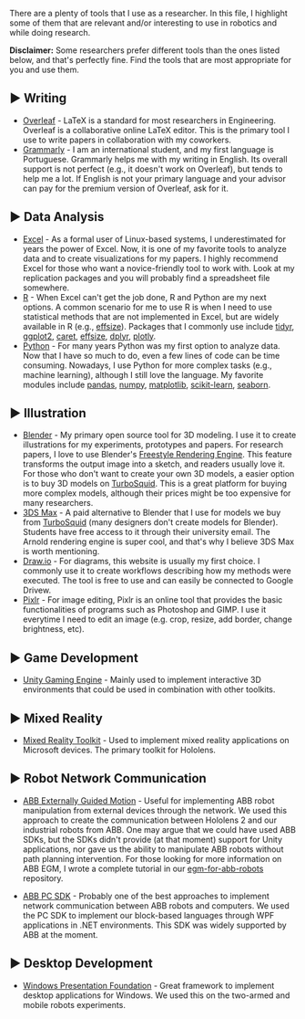 There are a plenty of tools that I use as a researcher. In this file, I highlight some of them that are relevant and/or interesting to use in robotics and while doing research.

**Disclaimer:** Some researchers prefer different tools than the ones listed below, and that's perfectly fine. Find the tools that are most appropriate for you and use them.

## ▶️ Writing
- [Overleaf](https://overleaf.com/) - LaTeX is a standard for most researchers in Engineering. Overleaf is a collaborative online LaTeX editor. This is the primary tool I use to write papers in collaboration with my coworkers.
- [Grammarly](https://grammarly.com/) - I am an international student, and my first language is Portuguese. Grammarly helps me with my writing in English. Its overall support is not perfect (e.g., it doesn't work on Overleaf), but tends to help me a lot. If English is not your primary language and your advisor can pay for the premium version of Overleaf, ask for it. 

## ▶️ Data Analysis
- [Excel](https://www.microsoft.com/en-us/microsoft-365/excel) - As a formal user of Linux-based systems, I underestimated for years the power of Excel. Now, it is one of my favorite tools to analyze data and to create visualizations for my papers. I highly recommend Excel for those who want a novice-friendly tool to work with. Look at my replication packages and you will probably find a spreadsheet file somewhere. 
- [R](https://www.r-project.org/) - When Excel can't get the job done, R and Python are my next options. A common scenario for me to use R is when I need to use statistical methods that are not implemented in Excel, but are widely available in R (e.g., [effsize](https://cran.r-project.org/web/packages/effsize/effsize.pdf)). Packages that I commonly use include [tidyr](https://tidyr.tidyverse.org/), [ggplot2](https://ggplot2.tidyverse.org/), [caret](https://topepo.github.io/caret/), [effsize](https://cran.r-project.org/web/packages/effsize/effsize.pdf), [dplyr](https://dplyr.tidyverse.org/), [plotly](https://plotly-r.com/).
- [Python](https://www.python.org/) - For many years Python was my first option to analyze data. Now that I have so much to do, even a few lines of code can be time consuming. Nowadays, I use Python for more complex tasks (e.g., machine learning), although I still love the language. My favorite modules include [pandas](https://pandas.pydata.org/), [numpy](https://numpy.org/), [matplotlib](https://matplotlib.org/), [scikit-learn](https://scikit-learn.org/stable/), [seaborn](https://seaborn.pydata.org/).

## ▶️ Illustration
- [Blender](https://www.blender.org/) - My primary open source tool for 3D modeling. I use it to create illustrations for my experiments, prototypes and papers. For research papers, I love to use Blender's [Freestyle Rendering Engine](https://docs.blender.org/manual/en/latest/render/freestyle/introduction.html). This feature transforms the output image into a sketch, and readers usually love it. For those who don't want to create your own 3D models, a easier option is to buy 3D models on [TurboSquid](https://www.turbosquid.com/). This is a great platform for buying more complex models, although their prices might be too expensive for many researchers.
- [3DS Max](https://www.autodesk.com/products/3ds-max/overview) - A paid alternative to Blender that I use for models we buy from [TurboSquid](https://www.turbosquid.com/) (many designers don't create models for Blender). Students have free access to it through their university email. The Arnold rendering engine is super cool, and that's why I believe 3DS Max is worth mentioning.
- [Draw.io](https://draw.io/) - For diagrams, this website is usually my first choice. I commonly use it to create workflows describing how my methods were executed. The tool is free to use and can easily be connected to Google Drivew.
- [Pixlr](https://pixlr.com/) - For image editing, Pixlr is an online tool that provides the basic functionalities of programs such as Photoshop and GIMP. I use it everytime I need to edit an image (e.g. crop, resize, add border, change brightness, etc).

## ▶️ Game Development
- [Unity Gaming Engine](https://unity.com/) - Mainly used to implement interactive 3D environments that could be used in combination with other toolkits.

## ▶️ Mixed Reality
- [Mixed Reality Toolkit](https://learn.microsoft.com/en-us/windows/mixed-reality/mrtk-unity/) - Used to implement mixed reality applications on Microsoft devices. The primary toolkit for Hololens.

## ▶️ Robot Network Communication
- [ABB Externally Guided Motion](https://library.e.abb.com/public/f05090fae99a4d0ba2ee332e50865791/3HAC073318%20AM%20Externally%20Guided%20Motion%20RW7-en.pdf) - Useful for implementing ABB robot manipulation from external devices through the network. We used this approach to create the communication between Hololens 2 and our industrial robots from ABB. One may argue that we could have used ABB SDKs, but the SDKs didn't provide (at that moment) support for Unity applications, nor gave us the ability to manipulate ABB robots without path planning intervention. For those looking for more information on ABB EGM, I wrote a complete tutorial in our [egm-for-abb-robots](https://github.com/vcuse/egm-for-abb-robots) repository. 

- [ABB PC SDK](https://developercenter.robotstudio.com/pc-sdk) - Probably one of the best approaches to implement network communication between ABB robots and computers. We used the PC SDK to implement our block-based languages through WPF applications in .NET environments. This SDK was widely supported by ABB at the moment. 

## ▶️ Desktop Development
- [Windows Presentation Foundation](https://learn.microsoft.com/en-us/dotnet/desktop/wpf/) - Great framework to implement desktop applications for Windows. We used this on the two-armed and mobile robots experiments. 
